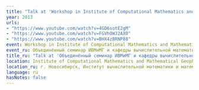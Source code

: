 ```yaml
---
title: "Talk at 'Workshop in Institute of Computational Mathematics and Mathematical Geophysics SB RAS'"
year: 2013
urls:
- "https://www.youtube.com/watch?v=4GD6sotE2gM"
- "https://www.youtube.com/watch?v=FGVhOWJ2AX0"
- "https://www.youtube.com/watch?v=BHX4zBRNP88"
event: Workshop in Institute of Computational Mathematics and Mathematical Geophysics SB RAS
event_ru: Объединённый семинар ИВМиМГ и кафедры вычислительной математики НГУ
title_ru: "Talk at 'Объединённый семинар ИВМиМГ и кафедры вычислительной математики НГУ'"
location: Institute of Computational Mathematics and Mathematical Geophysics SB RAS, Novosibirsk, Russia
location_ru: г. Новосибирск, Институт вычислительной математики и математической геофизики СО РАН
language: ru
hasNotes: false
---
```

